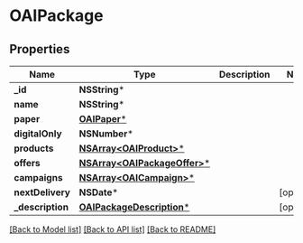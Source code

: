 # OAIPackage

## Properties
Name | Type | Description | Notes
------------ | ------------- | ------------- | -------------
**_id** | **NSString*** |  | 
**name** | **NSString*** |  | 
**paper** | [**OAIPaper***](OAIPaper.md) |  | 
**digitalOnly** | **NSNumber*** |  | 
**products** | [**NSArray&lt;OAIProduct&gt;***](OAIProduct.md) |  | 
**offers** | [**NSArray&lt;OAIPackageOffer&gt;***](OAIPackageOffer.md) |  | 
**campaigns** | [**NSArray&lt;OAICampaign&gt;***](OAICampaign.md) |  | 
**nextDelivery** | **NSDate*** |  | [optional] 
**_description** | [**OAIPackageDescription***](OAIPackageDescription.md) |  | [optional] 

[[Back to Model list]](../README.md#documentation-for-models) [[Back to API list]](../README.md#documentation-for-api-endpoints) [[Back to README]](../README.md)


